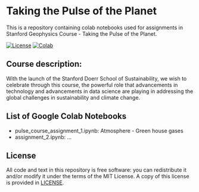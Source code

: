 # Taking the Pulse of the Planet
This is a repository containing colab notebooks used for assignments in Stanford Geophysics Course - Taking the Pulse of the Planet. 

[![License](https://img.shields.io/github/license/envgp/taking_the_pulse_of_the_planet.svg)](https://github.com/envgp/taking_the_pulse_of_the_planet/blob/main/LICENSE)
[![Colab](https://colab.research.google.com/assets/colab-badge.svg)](https://colab.research.google.com/github/envgp/taking_the_pulse_of_the_planet/blob/main/notebooks/pulse_course_assignment_1.ipynb)


## Course description:

With the launch of the Stanford Doerr School of Sustainability, we wish to celebrate through this course, the powerful role that advancements in technology and advancements in data science are playing in addressing the global challenges in sustainability and climate change. 

## List of Google Colab Notebooks

- pulse_course_assignment_1.ipynb: Atmosphere - Green house gases
- assignment_2.ipynb: 
...

## License

All code and text in this repository is free software: you can redistribute it and/or
modify it under the terms of the MIT License.
A copy of this license is provided in [LICENSE](LICENSE).
